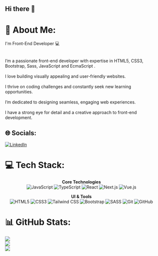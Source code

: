 ## Hi there 👋

<!--
**abbasimohammadali/abbasimohammadali** is a ✨ _special_ ✨ repository because its `README.md` (this file) appears on your GitHub profile.

Here are some ideas to get you started:

- 🔭 I’m currently working on ...
- 🌱 I’m currently learning ...
- 👯 I’m looking to collaborate on ...
- 🤔 I’m looking for help with ...
- 💬 Ask me about ...
- 📫 How to reach me: ...
- 😄 Pronouns: ...
- ⚡ Fun fact: ...
-->
# 💫 About Me:
I'm Front-End Developer 💻<br><br><br>I’m a passionate front-end developer with expertise in  HTML5, CSS3, Bootstrap, Sass, JavaScript and EcmaScript .<br><br>I love building visually appealing and user-friendly websites.<br><br>I thrive on coding challenges and constantly seek new learning opportunities.<br><br>I’m dedicated to designing seamless, engaging web experiences.<br><br>I have a strong eye for detail and a creative approach to front-end development.


## 🌐 Socials:
[![LinkedIn](https://img.shields.io/badge/LinkedIn-%230077B5.svg?logo=linkedin&logoColor=white)](https://linkedin.com/in/https://www.linkedin.com/in/aliabbasi2000) 

# 💻 Tech Stack:

<div align="center">

  **Core Technologies**  
  ![JavaScript](https://img.shields.io/badge/JavaScript-F0DB4F?style=for-the-badge&logo=javascript&logoColor=black)
  ![TypeScript](https://img.shields.io/badge/TypeScript-3178C6?style=for-the-badge&logo=typescript&logoColor=white)
  ![React](https://img.shields.io/badge/React-61DAFB?style=for-the-badge&logo=react&logoColor=black)
  ![Next.js](https://img.shields.io/badge/Next.js-000000?style=for-the-badge&logo=nextdotjs&logoColor=white)
  ![Vue.js](https://img.shields.io/badge/Vue.js-4FC08D?style=for-the-badge&logo=vuedotjs&logoColor=white)

  **UI & Tools**  
  ![HTML5](https://img.shields.io/badge/HTML5-E34F26?style=for-the-badge&logo=html5&logoColor=white)
  ![CSS3](https://img.shields.io/badge/CSS3-264de4?style=for-the-badge&logo=css3&logoColor=white)
  ![Tailwind CSS](https://img.shields.io/badge/Tailwind_CSS-06B6D4?style=for-the-badge&logo=tailwindcss&logoColor=white)
  ![Bootstrap](https://img.shields.io/badge/Bootstrap-7952B3?style=for-the-badge&logo=bootstrap&logoColor=white)
  ![SASS](https://img.shields.io/badge/SASS-CC6699?style=for-the-badge&logo=sass&logoColor=white)
  ![Git](https://img.shields.io/badge/Git-F05032?style=for-the-badge&logo=git&logoColor=white)
  ![GitHub](https://img.shields.io/badge/GitHub-181717?style=for-the-badge&logo=github&logoColor=white)

</div>

# 📊 GitHub Stats:
![](https://github-readme-stats.vercel.app/api?username=abbasimohammadali&theme=blueberry&hide_border=false&include_all_commits=true&count_private=true)<br/>
![](https://github-readme-streak-stats.herokuapp.com/?user=abbasimohammadali&theme=blueberry&hide_border=false)<br/>
![](https://github-readme-stats.vercel.app/api/top-langs/?username=abbasimohammadali&theme=blueberry&hide_border=false&include_all_commits=true&count_private=true&layout=compact)

<!-- Proudly created with GPRM ( https://gprm.itsvg.in ) -->
